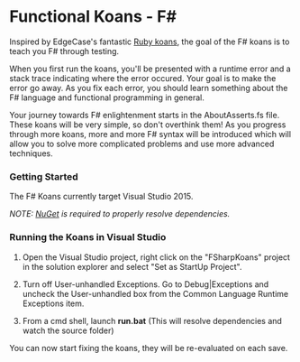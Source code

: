 # Functional Koans - F# #

Inspired by EdgeCase's fantastic [Ruby koans](http://github.com/edgecase/ruby_koans),
the goal of the F# koans is to teach you F# through testing.

When you first run the koans, you'll be presented with a runtime error and a
stack trace indicating where the error occured. Your goal is to make the
error go away. As you fix each error, you should learn something about
the F# language and functional programming in general.

Your journey towards F# enlightenment starts in the AboutAsserts.fs file. These
koans will be very simple, so don't overthink them! As you progress through
more koans, more and more F# syntax will be introduced which will allow
you to solve more complicated problems and use more advanced techniques.


### Getting Started

The F# Koans currently target Visual Studio 2015.

*NOTE: [NuGet](http://nuget.org/) is required to properly resolve dependencies.*

### Running the Koans in Visual Studio

1. Open the Visual Studio project, right click on the "FSharpKoans" project in the solution explorer 
   and select "Set as StartUp Project".

2. Turn off User-unhandled Exceptions. Go to Debug|Exceptions and uncheck the User-unhandled box 
   from the Common Language Runtime Exceptions item.

3. From a cmd shell, launch **run.bat** (This will resolve dependencies and watch the source folder)

You can now start fixing the koans, they will be re-evaluated on each save.
